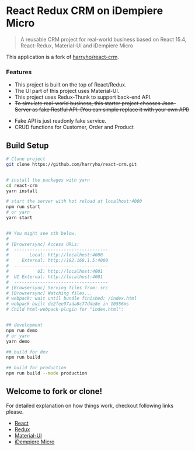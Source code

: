 # React Redux CRM on iDempiere Micro

> A reusable CRM project for real-world business based on React 15.4, React-Redux, Material-UI and iDempiere Micro

This application is a fork of [harryho/react-crm](https://github.com/harryho/react-crm).

### Features

- This project is built on the top of React/Redux.
- The UI part of this project uses Material-UI.
- This project uses Redux-Thunk to support back-end API.
- ~~To simulate real-world business, this starter project chooses Json-Server as fake Restful API. (You can simple replace it with your own API)~~

* Fake API is just readonly fake service.
* CRUD functions for Customer, Order and Product

## Build Setup

```bash
# Clone project
git clone https://github.com/harryho/react-crm.git


# install the packages with yarn
cd react-crm
yarn install

# start the server with hot reload at localhost:4000
npm run start
# or yarn
yarn start


## You might see sth below.
#
# [Browsersync] Access URLs:
#  ------------------------------------
#        Local: http://localhost:4000
#     External: http://192.168.1.5:4000
#  ------------------------------------
#           UI: http://localhost:4001
#  UI External: http://localhost:4001
#  ------------------------------------
# [Browsersync] Serving files from: src
# [Browsersync] Watching files...
# webpack: wait until bundle finished: /index.html
# webpack built de2fee97ada8c77dde8e in 10556ms
# Child html-webpack-plugin for "index.html":


## development
npm run demo
# or yarn
yarn demo

## build for dev
npm run build

## build for production
npm run build --mode production
```

## Welcome to fork or clone!

For detailed explanation on how things work, checkout following links please.

- [React](https://facebook.github.io/react/)
- [Redux](http://redux.js.org/)
- [Material-UI](http://www.material-ui.com/)
- [iDempiere Micro](https://idempiere-micro.github.io/)
